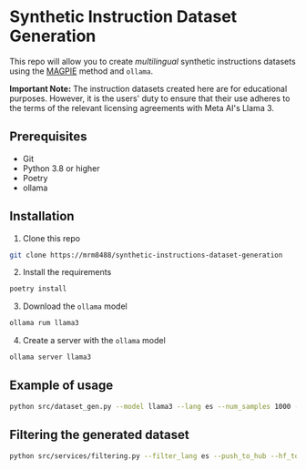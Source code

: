 # Synthetic Instruction Dataset Generation
This repo will allow you to create *multilingual* synthetic instructions datasets using the [MAGPIE](https://arxiv.org/abs/2406.08464) method and `ollama`.

**Important Note:** The instruction datasets created here are for educational purposes. However, it is the users' duty to ensure that their use adheres to the terms of the relevant licensing agreements with Meta AI's Llama 3.

## Prerequisites
- Git
- Python 3.8 or higher
- Poetry
- ollama


## Installation
1. Clone this repo
```bash
git clone https://mrm8488/synthetic-instructions-dataset-generation
```

2. Install the requirements
```bash
poetry install
```

3. Download the `ollama` model
```bash
ollama rum llama3
```

4. Create a server with the `ollama` model
```bash
ollama server llama3
```


## Example of usage
```bash
python src/dataset_gen.py --model llama3 --lang es --num_samples 1000 --push_to_hub --hf_token <YOUR_HUGGINGFACE_TOKEN>
```


## Filtering the generated dataset
```bash
python src/services/filtering.py --filter_lang es --push_to_hub --hf_token <YOUR_HUGGINGFACE_TOKEN> 
```